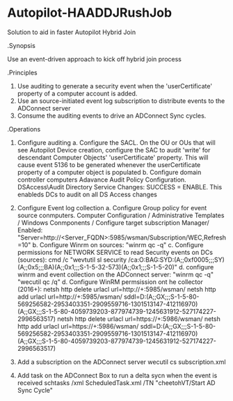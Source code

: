 # Autopilot-HAADDJRushJob
Solution to aid in faster Autopilot Hybrid Join

.Synopsis

Use an event-driven approach to kick off hybrid join process

.Principles

1. Use auditing to generate a security event when the 'userCertificate' property of a computer account is added.
2. Use an source-initiated event log subscription to distribute events to the ADConnect server
3. Consume the auditing events to drive an ADConnect Sync cycles.

.Operations

1. Configure auditing
   a. Configure the SACL.  On the OU or OUs that will see Autopilot Device creation, configure the SAC to audit 'write' for descendant Computer Objects' 'userCertificate' property.  This will cause event 5136 to be generated whenever the userCertificate property of a computer object is populated
   b. Configure domain controller computers Adavance Audit Policy Configuration.  DSAccess\Audit Directory Service Changes: SUCCESS = ENABLE.  This enableds DCs to audit on all DS Access changes
2. Configure Event log collection
   a. Configure Group policy for event source conmputers.  Computer Configuration / Administrative Templates / Windows Conmponents / Configure target subscription Manager/ Enabled: "Server=http://<Server_FQDN>:5985/wsman/Subscription/WEC,Refresh=10"
   b. Configure Winrm on sources:  "winrm qc -q"
   c. Configure permissions for NETWORK SERVICE to read Security events on DCs (sources): cmd /c "wevtutil sl security /ca:O:BAG:SYD:(A;;0xf0005;;;SY)(A;;0x5;;;BA)(A;;0x1;;;S-1-5-32-573)(A;;0x1;;;S-1-5-20)"
   d. configure winrm and event collection on the ADConnect server:
       "winrm qc -q"
       "wecutil qc /q"
   d. Configure WinRM permsission ont he collector (2016+):
       netsh http delete urlacl url=http://+:5985/wsman/
       netsh http add urlacl url=http://+:5985/wsman/ sddl=D:(A;;GX;;;S-1-5-80-569256582-2953403351-2909559716-1301513147-412116970)(A;;GX;;;S-1-5-80-4059739203-877974739-1245631912-527174227-2996563517)
       netsh http delete urlacl url=https://+:5986/wsman/
       netsh http add urlacl url=https://+:5986/wsman/ sddl=D:(A;;GX;;;S-1-5-80-569256582-2953403351-2909559716-1301513147-412116970)(A;;GX;;;S-1-5-80-4059739203-877974739-1245631912-527174227-2996563517)
   
  3. Add a subscription on the ADConnect server
          wecutil cs subscription.xml
  4. Add task on the ADConnect Box to run a delta sycn when the event is received
          schtasks /xml ScheduledTask.xml /TN "cheetohVT/Start AD Sync Cycle"
